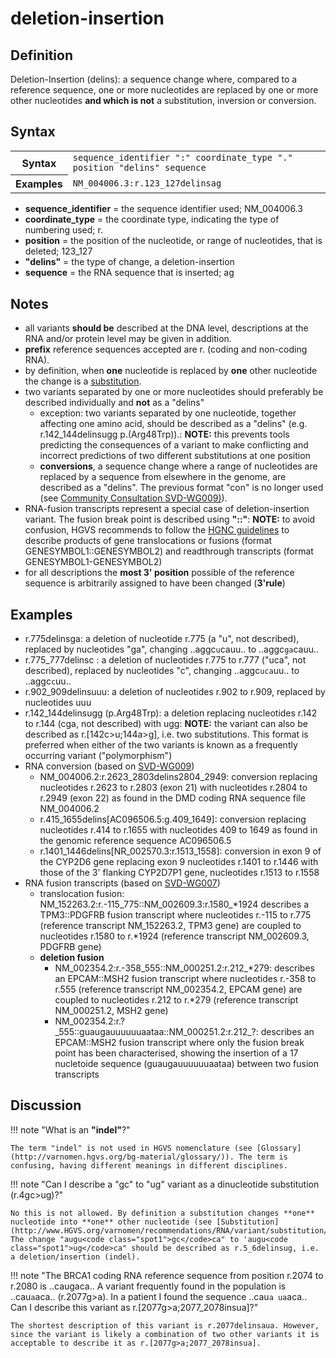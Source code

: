 # deletion-insertion

## Definition

Deletion-Insertion (delins): a sequence change where, compared to a reference sequence, one or more nucleotides are replaced by one or more other nucleotides **and which is not** a substitution, inversion or conversion.

## Syntax

<table class="syntax">
  <tr>
    <th>Syntax</th>
    <td><code>sequence_identifier ":" coordinate_type "." position "delins" sequence</code></td>
  </tr>
  <tr>
    <th>Examples</th>
    <td><code>NM_004006.3:r.123_127delinsag</code></td>
  </tr>
</table>

- **sequence_identifier** = the sequence identifier used; NM_004006.3
- **coordinate_type** = the coordinate type, indicating the type of numbering used; r.
- **position** = the position of the nucleotide, or range of nucleotides, that is deleted; 123_127
- **"delins"** = the type of change, a deletion-insertion
- **sequence** = the RNA sequence that is inserted; ag

## Notes

- all variants **should be** described at the DNA level, descriptions at the RNA and/or protein level may be given in addition.
- **prefix** reference sequences accepted are r. (coding and non-coding RNA).
- by definition, when **one** nucleotide is replaced by **one** other nucleotide the change is a [substitution](../substitution/).
- two variants separated by one or more nucleotides should preferably be described individually and **not** as a "delins"
  - exception: two variants separated by one nucleotide, together affecting one amino acid, should be described as a "delins" (e.g. r.142_144delinsugg p.(Arg48Trp)).: **NOTE:** this prevents tools predicting the consequences of a variant to make conflicting and incorrect predictions of two different substitutions at one position
  - **conversions**, a sequence change where a range of nucleotides are replaced by a sequence from elsewhere in the genome, are described as a "delins". The previous format "con" is no longer used (see [Community Consultation SVD-WG009)](../../../consultation/SVD-WG009/)).
- RNA-fusion transcripts represent a special case of deletion-insertion variant. The fusion break point is described using **"::"**: **NOTE:** to avoid confusion, HGVS recommends to follow the [HGNC guidelines](https://www.genenames.org/about/guidelines/) to describe products of gene translocations or fusions (format GENESYMBOL1::GENESYMBOL2) and readthrough transcripts (format GENESYMBOL1-GENESYMBOL2)
- for all descriptions the **most 3' position** possible of the reference sequence is arbitrarily assigned to have been changed (**3'rule**)

## Examples

- r.775delinsga: a deletion of nucleotide r.775 (a "u", not described), replaced by nucleotides "ga", changing ..aggc<code class="spot1">u</code>cauu.. to ..aggc<code class="spot1">ga</code>cauu..
- r.775_777delinsc : a deletion of nucleotides r.775 to r.777 ("uca", not described), replaced by nucleotides "c", changing ..aggc<code class="spot1">uca</code>uu.. to ..aggc<code class="spot1">c</code>uu..
- r.902_909delinsuuu: a deletion of nucleotides r.902 to r.909, replaced by nucleotides uuu
- r.142_144delinsugg (p.Arg48Trp): a deletion replacing nucleotides r.142 to r.144 (cga, not described) with ugg: **NOTE:** the variant can also be described as r.[142c>u;144a>g], i.e. two substitutions. This format is preferred when either of the two variants is known as a frequently occurring variant ("polymorphism")
- RNA conversion (based on [SVD-WG009](../../../consultation/SVD-WG009/))
  - NM_004006.2:r.2623_2803delins2804_2949: conversion replacing nucleotides r.2623 to r.2803 (exon 21) with nucleotides r.2804 to r.2949 (exon 22) as found in the DMD coding RNA sequence file NM_004006.2
  - r.415_1655delins[AC096506.5:g.409\_1649]: conversion replacing nucleotides r.414 to r.1655 with nucleotides 409 to 1649 as found in the genomic reference sequence AC096506.5
  - r.1401_1446delins[NR\_002570.3:r.1513\_1558]: conversion in exon 9 of the CYP2D6 gene replacing exon 9 nucleotides r.1401 to r.1446 with those of the 3' flanking CYP2D7P1 gene, nucleotides r.1513 to r.1558
- RNA fusion transcripts (based on [SVD-WG007](../../../consultation/SVD-WG007/))
  - translocation fusion: NM_152263.2:r.-115_775::NM_002609.3:r.1580\_\*1924 describes a TPM3::PDGFRB fusion transcript where nucleotides r.-115 to r.775 (reference transcript NM_152263.2, TPM3 gene) are coupled to nucleotides r.1580 to r.\*1924 (reference transcript NM_002609.3, PDGFRB gene)
  - **deletion fusion**
    - NM_002354.2:r.-358_555::NM_000251.2:r.212\_\*279: describes an EPCAM::MSH2 fusion transcript where nucleotides r.-358 to r.555 (reference transcript NM_002354.2, EPCAM gene) are coupled to nucleotides r.212 to r.\*279 (reference transcript NM_000251.2, MSH2 gene)
    - NM_002354.2:r.?\_555::guaugauuuuuuaataa::NM_000251.2:r.212\_?: describes an EPCAM::MSH2 fusion transcript where only the fusion break point has been characterised, showing the insertion of a 17 nucletoide sequence (guaugauuuuuuaataa) between two fusion transcripts

## Discussion

!!! note "What is an **"indel"**?"

    The term "indel" is not used in HGVS nomenclature (see [Glossary](http://varnomen.hgvs.org/bg-material/glossary/)). The term is confusing, having different meanings in different disciplines.

!!! note "Can I describe a "gc" to "ug" variant as a dinucleotide substitution (r.4gc>ug)?"

    No this is not allowed. By definition a substitution changes **one** nucleotide into **one** other nucleotide (see [Substitution](http://www.HGVS.org/varnomen/recommendations/RNA/variant/substitution/)). The change "augu<code class="spot1">gc</code>ca" to 'augu<code class="spot1">ug</code>ca" should be described as r.5_6delinsug, i.e. a deletion/insertion (indel).

!!! note "The BRCA1 coding RNA reference sequence from position r.2074 to r.2080 is ..caugaca.. A variant frequently found in the population is ..cau<code class="spot1">a</code>aca.. (r.2077g>a). In a patient I found the sequence ..cau<code class="spot1">a ua</code>aca.. Can I describe this variant as r.[2077g>a;2077_2078insua]?"

    The shortest description of this variant is r.2077delinsaua. However, since the variant is likely a combination of two other variants it is acceptable to describe it as r.[2077g>a;2077_2078insua].
